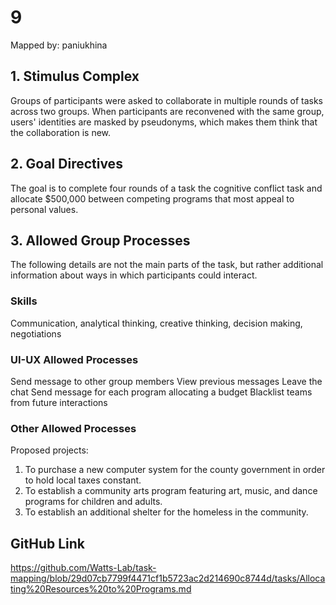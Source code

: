 # 9

Mapped by: paniukhina 

## 1. Stimulus Complex 
Groups of participants were asked to collaborate in multiple rounds of tasks across two groups. When participants are reconvened with the same group, users' identities are masked by pseudonyms, which makes them think that the collaboration is new.

## 2. Goal Directives 
The goal is to complete four rounds of a task the cognitive conflict task and allocate $500,000 between competing programs that most appeal to personal values.

## 3. Allowed Group Processes 
The following details are not the main parts of the task, but rather additional information about ways in which participants could interact.

### Skills 
Communication, analytical thinking, creative thinking, decision making, negotiations

### UI-UX Allowed Processes
Send message to other group members
View previous messages
Leave the chat
Send message for each program allocating a budget
Blacklist teams from future interactions

### Other Allowed Processes
Proposed projects:
1. To purchase a new computer system for the county government in order to hold local taxes constant.
2. To establish a community arts program featuring art, music, and dance programs for children and adults.
3. To establish an additional shelter for the homeless in the community.

## GitHub Link 
https://github.com/Watts-Lab/task-mapping/blob/29d07cb7799f4471cf1b5723ac2d214690c8744d/tasks/Allocating%20Resources%20to%20Programs.md